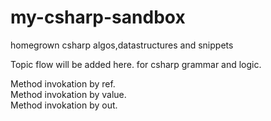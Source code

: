 # my-csharp-sandbox
homegrown csharp algos,datastructures and snippets


Topic flow will be added here.
for csharp grammar and logic.

Method invokation by ref.  
Method invokation by value.  
Method invokation by out.  

